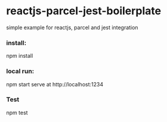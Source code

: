 # reactjs-parcel-jest-boilerplate
simple example for reactjs, parcel and jest integration

### install:
npm install

### local run:
 npm start
 serve at http://localhost:1234

 ### Test
 npm test